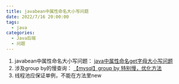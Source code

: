 ```yaml
---
title: javabean中属性命名大小写问题
date: 2022/7/16 20:00:00
tags: 
  - java
categories: 
  - Java后端
  - 问题
---
```

1. javabean中属性命名大小写问题： [java中属性命名get字母大小写问题](https://blog.csdn.net/u010744399/article/details/52523126) 
2. 涉及group by的慢查询： [【mysql】group by 特别慢，优化方法](https://blog.csdn.net/qq_31949853/article/details/84984305) 
3. 线程池应保证单例，不能在方法里new